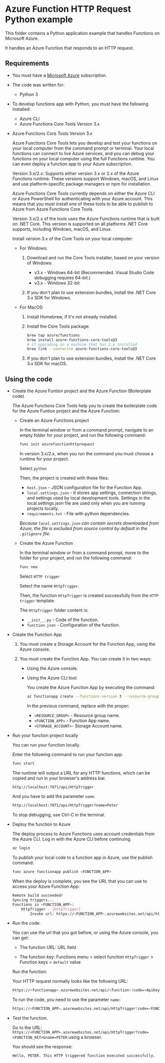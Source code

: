 # Azure Function HTTP Request Python example

This folder contains a Python application example that handles Functions on Microsoft Azure.

It handles an Azure Function that responds to an HTTP request.

## Requirements

* You must have a [Microsoft Azure](https://azure.microsoft.com/) subscription.

* The code was written for:
  * Python 3

* To develop functions app with Python, you must have the following installed:
  * Azure CLI
  * Azure Functions Core Tools Version 3.x

* Azure Functions Core Tools Version 3.x

  Azure Functions Core Tools lets you develop and test your functions on your local computer from the command prompt or terminal. Your local functions can connect to live Azure services, and you can debug your functions on your local computer using the full Functions runtime. You can even deploy a function app to your Azure subscription.

  Version 3.x/2.x: Supports either version 3.x or 2.x of the Azure Functions runtime. These versions support Windows, macOS, and Linux and use platform-specific package managers or npm for installation.

  Azure Functions Core Tools currently depends on either the Azure CLI or Azure PowerShell for authenticating with your Azure account. This means that you must install one of these tools to be able to publish to Azure from Azure Functions Core Tools.

  Version 3.x/2.x of the tools uses the Azure Functions runtime that is built on .NET Core. This version is supported on all platforms .NET Core supports, including Windows, macOS, and Linux.

  Install version 3.x of the Core Tools on your local computer:
  
  * For Windows:

    1. Download and run the Core Tools installer, based on your version of Windows:

        * v3.x - Windows 64-bit (Recommended. Visual Studio Code debugging requires 64-bit.)
        * v3.x - Windows 32-bit

    2. If you don't plan to use extension bundles, install the .NET Core 3.x SDK for Windows.

  * For MacOS:

    1. Install Homebrew, if it's not already installed.
    2. Install the Core Tools package:

       ```bash
       brew tap azure/functions
       brew install azure-functions-core-tools@3
       # if upgrading on a machine that has 2.x installed
       brew link --overwrite azure-functions-core-tools@3
       ```

    3. If you don't plan to use extension bundles, install the .NET Core 3.x SDK for macOS.

## Using the code

* Create the Azure Funtion project and the Azure Function (Boilerplate code)

  The Azure Functions Core Tools help you to create the boilerplate code for the Azure Funtion project and the Azure Function:
  
  * Create an Azure Functions project
  
    In the terminal window or from a command prompt, navigate to an empty folder for your project, and run the following command:

    ```bash
    func init azurefunctionhttprequest
    ```

    In version 3.x/2.x, when you run the command you must choose a runtime for your project.

    Select `python`

    Then, the project is created with these files:

    * `host.json` - JSON configuration file for the Function App.
    * `local.settings.json` - It stores app settings, connection strings, and settings used by local development tools. Settings in the local.settings.json file are used only when you are running projects locally.
    * `requirements.txt` - File with python dependencies.

    *Because `local.settings.json` can contain secrets downloaded from Azure, the file is excluded from source control by default in the `.gitignore` file.*

  * Create the Azure Function

    In the terminal window or from a command prompt, move to the folder for your project, and run the following command:

    ```bash
    func new
    ```

    Select `HTTP trigger`

    Select the name `HttpTrigger`.

    Then, the function `HttpTrigger` is created successfully from the `HTTP trigger` template.

    The `HttpTrigger` folder content is:

    * `__init__.py` - Code of the function.
    * `function.json` - Configuration of the function.

* Create the Function App

  1. You must create a Storage Account for the Function App, using the Azure console.

  2. You must create the Function App. You can create it in two ways:

      * Using the Azure console.

      * Using the Azure CLI tool:

        You create the Azure Function App by executing the command:

        ```bash
        az functionapp create --functions-version 3 --resource-group <RESOURCE_GROUP> --os-type Linux --consumption-plan-location westeurope --runtime python --name <FUNCTION_APP> --storage-account <STORAGE_ACCOUNT>
        ```

        In the previous command, replace with the proper:

        * `<RESOURCE_GROUP>` - Resource group name.
        * `<FUNCTION_APP>` - Function App name.
        * `<STORAGE_ACCOUNT>`- Storage Account name.

* Run your function project locally

  You can run your function locally.
  
  Enter the following command to run your function app:

  ```bash
  func start
  ```

  The runtime will output a URL for any HTTP functions, which can be copied and run in your browser's address bar.
  
  ```bash
  http://localhost:7071/api/HttpTrigger
  ```

  And you have to add the parameter `name`:

  ```bash
  http://localhost:7071/api/HttpTrigger?name=Peter
  ```

  To stop debugging, use Ctrl-C in the terminal.

* Deploy the function to Azure

  The deploy process to Azure Functions uses account credentials from the Azure CLI. Log in with the Azure CLI before continuing.

  ```bash
  az login
  ```

  To publish your local code to a function app in Azure, use the publish command:

  ```bash
  func azure functionapp publish <FUNCTION_APP>
  ```

  When the deploy is complete, you see the URL that you can use to access your Azure Function App:

  ```bash
  Remote build succeeded!
  Syncing triggers...
  Functions in <FUNCTION_APP>:
      HttpTrigger - [httpTrigger]
          Invoke url: https://<FUNCTION_APP>.azurewebsites.net/api/httptrigger?code=<FUNCTION_KEY>
  ```

* Run the code.

  You can use the url that you got before, or using the Azure console, you can get:

  * The function URL: URL field

  * The function key: Functions menu > select function `HttpTrigger` > Function keys > `default` value

  Run the function:

  Your HTTP request normally looks like the following URL:

  ```bash
  https://<functionapp>.azurewebsites.net/api/<function>?code=<ApiKey>
  ```

  To run the code, you need to use the parameter `name`:

  ```bash
  https://<FUNCTION_APP>.azurewebsites.net/api/HttpTrigger?code=<FUNCTION_KEY>&name=PETER
  ```

* Test the function.

  Go to the URL: `https://<FUNCTION_APP>.azurewebsites.net/api/HttpTrigger?code=<FUNCTION_KEY>&name=PETER` using a browser.

  You should see the response:

  ```bash
  Hello, PETER. This HTTP triggered function executed successfully.
  ```
